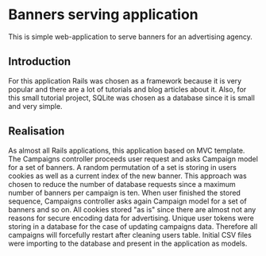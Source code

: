 # Banners serving application

This is simple web-application to serve banners for an advertising agency.

## Introduction

For this application Rails was chosen as a framework because it is very popular and there are a lot of tutorials and blog articles about it. Also, for this small 
tutorial project, SQLite was chosen as a database since it is small and very simple. 

## Realisation

As almost all Rails applications, this application based on MVC template. The Campaigns controller proceeds user request and asks Campaign model for a set of banners. A random permutation of a set is storing in users cookies as well as a current index of the new banner. This approach was chosen to reduce the number of database requests since a maximum number of banners per campaign is ten. When user finished the stored sequence, Campaigns controller asks again Campaign model for a set of banners and so on. All cookies stored "as is" since there are almost not any reasons for secure encoding data for advertising. 
Unique user tokens were storing in a database for the case of updating campaigns data. Therefore all campaigns will forcefully restart after cleaning users table. Initial CSV files were importing to the database and present in the application as models. 